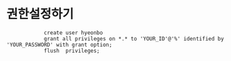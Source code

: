 # 권한설정하기

                create user hyeonbo
                grant all privileges on *.* to 'YOUR_ID'@'%' identified by 'YOUR_PASSWORD' with grant option;
                flush  privileges;

